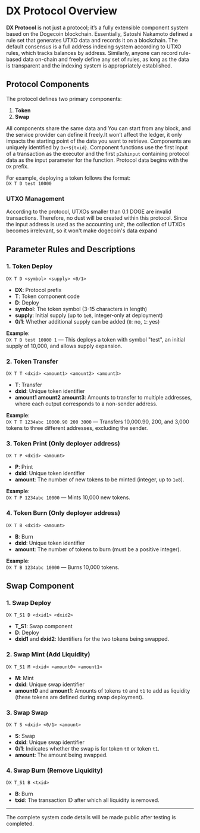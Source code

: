 
# DX Protocol Overview

**DX Protocol** is not just a protocol; it’s a fully extensible component system based on the Dogecoin blockchain. Essentially, Satoshi Nakamoto defined a rule set that generates UTXO data and records it on a blockchain. The default consensus is a full address indexing system according to UTXO rules, which tracks balances by address. Similarly, anyone can record rule-based data on-chain and freely define any set of rules, as long as the data is transparent and the indexing system is appropriately established.

## Protocol Components

The protocol defines two primary components:
1. **Token**  
2. **Swap**

All components share the same data and You can start from any block, and the service provider can define it freely.It won’t affect the ledger, it only impacts the starting point of the data you want to retrieve. Components are uniquely identified by `Dx+${txid}`. Component functions use the first input of a transaction as the executor and the first `p2shinput` containing protocol data as the input parameter for the function. Protocol data begins with the `DX` prefix. 

For example, deploying a token follows the format:  
`DX T D test 10000`

### UTXO Management

According to the protocol, UTXOs smaller than 0.1 DOGE are invalid transactions. Therefore, no dust will be created within this protocol. Since the input address is used as the accounting unit, the collection of UTXOs becomes irrelevant, so it won't make dogecoin's data expand

## Parameter Rules and Descriptions

### 1. Token Deploy
```
DX T D <symbol> <supply> <0/1>
```
- **DX**: Protocol prefix  
- **T**: Token component code  
- **D**: Deploy  
- **symbol**: The token symbol (3-15 characters in length)  
- **supply**: Initial supply (up to `1e8`, integer-only at deployment)  
- **0/1**: Whether additional supply can be added (`0`: no, `1`: yes)  

**Example**:  
`DX T D test 10000 1` — This deploys a token with symbol "test", an initial supply of 10,000, and allows supply expansion.

### 2. Token Transfer
```
DX T T <dxid> <amount1> <amount2> <amount3>
```
- **T**: Transfer  
- **dxid**: Unique token identifier  
- **amount1 amount2 amount3**: Amounts to transfer to multiple addresses, where each output corresponds to a non-sender address.  

**Example**:  
`DX T T 1234abc 10000.90 200 3000` — Transfers 10,000.90, 200, and 3,000 tokens to three different addresses, excluding the sender.

### 3. Token Print (Only deployer address)
```
DX T P <dxid> <amount>
```
- **P**: Print  
- **dxid**: Unique token identifier  
- **amount**: The number of new tokens to be minted (integer, up to `1e8`).

**Example**:  
`DX T P 1234abc 10000` — Mints 10,000 new tokens.

### 4. Token Burn (Only deployer address)
```
DX T B <dxid> <amount>
```
- **B**: Burn  
- **dxid**: Unique token identifier  
- **amount**: The number of tokens to burn (must be a positive integer).

**Example**:  
`DX T B 1234abc 10000` — Burns 10,000 tokens.

## Swap Component

### 1. Swap Deploy
```
DX T_S1 D <dxid1> <dxid2>
```
- **T_S1**: Swap component  
- **D**: Deploy  
- **dxid1** and **dxid2**: Identifiers for the two tokens being swapped.

### 2. Swap Mint (Add Liquidity)
```
DX T_S1 M <dxid> <amount0> <amount1>
```
- **M**: Mint  
- **dxid**: Unique swap identifier  
- **amount0** and **amount1**: Amounts of tokens `t0` and `t1` to add as liquidity (these tokens are defined during swap deployment).  

### 3. Swap Swap
```
DX T S <dxid> <0/1> <amount>
```
- **S**: Swap  
- **dxid**: Unique swap identifier  
- **0/1**: Indicates whether the swap is for token `t0` or token `t1`.  
- **amount**: The amount being swapped.

### 4. Swap Burn (Remove Liquidity)
```
DX T_S1 B <txid>
```
- **B**: Burn  
- **txid**: The transaction ID after which all liquidity is removed.

---

The complete system code details will be made public after testing is completed.
